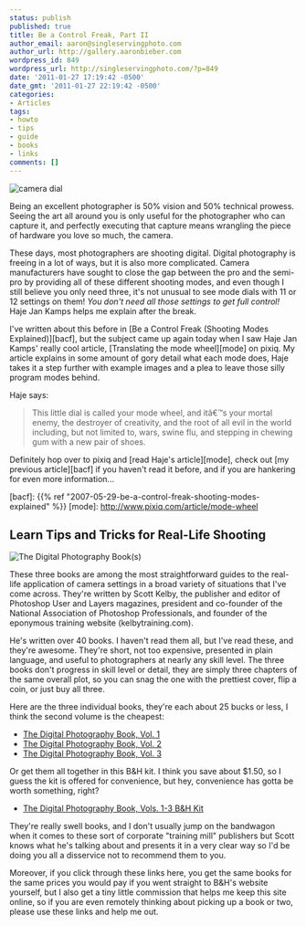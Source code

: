 ```yaml
---
status: publish
published: true
title: Be a Control Freak, Part II
author_email: aaron@singleservingphoto.com
author_url: http://gallery.aaronbieber.com
wordpress_id: 849
wordpress_url: http://singleservingphoto.com/?p=849
date: '2011-01-27 17:19:42 -0500'
date_gmt: '2011-01-27 22:19:42 -0500'
categories:
- Articles
tags:
- howto
- tips
- guide
- books
- links
comments: []
---
```


![](/wp-content/uploads/2011/01/mode_dial-150x150.jpg "camera dial")

Being an excellent photographer is 50% vision and 50% technical prowess.  Seeing
the art all around you is only useful for the photographer who can capture it,
and perfectly executing that capture means wrangling the piece of hardware you
love so much, the camera.

These days, most photographers are shooting digital. Digital photography is
freeing in a lot of ways, but it is also more complicated. Camera manufacturers
have sought to close the gap between the pro and the semi-pro by providing all
of these different shooting modes, and even though I still believe you only need
three, it's not unusual to see mode dials with 11 or 12 settings on them! _You
don't need all those settings to get full control!_ Haje Jan Kamps helps me
explain after the break.<!--more-->

I've written about this before
in [Be a Control Freak (Shooting Modes Explained)][bacf], but the subject came
up again today when I saw Haje Jan Kamps' really cool
article, [Translating the mode wheel][mode] on pixiq. My article explains in
some amount of gory detail what each mode does, Haje takes it a step further
with example images and a plea to leave those silly program modes behind.

Haje says:

> This little dial is called your mode wheel, and itâ€™s your mortal enemy, the
> destroyer of creativity, and the root of all evil in the world including, but
> not limited to, wars, swine flu, and stepping in chewing gum with a new pair
> of shoes.

Definitely hop over to pixiq and [read Haje's article][mode], check
out [my previous article][bacf] if you haven't read it before, and if you are
hankering for even more information...

[bacf]: {{% ref "2007-05-29-be-a-control-freak-shooting-modes-explained" %}}
[mode]: http://www.pixiq.com/article/mode-wheel

## Learn Tips and Tricks for Real-Life Shooting

![](/wp-content/uploads/2011/01/kelbybooks.jpg "The Digital Photography Book(s)")

These three books are among the most straightforward guides to the real-life
application of camera settings in a broad variety of situations that I've come
across. They're written by Scott Kelby, the publisher and editor of Photoshop
User and Layers magazines, president and co-founder of the National Association
of Photoshop Professionals, and founder of the eponymous training website
(kelbytraining.com).

He's written over 40 books. I haven't read them all, but I've read these, and
they're awesome. They're short, not too expensive, presented in plain language,
and useful to photographers at nearly any skill level. The three books don't
progress in skill level or detail, they are simply three chapters of the same
overall plot, so you can snag the one with the prettiest cover, flip a coin, or
just buy all three.

Here are the three individual books, they're each about 25 bucks or less, I
think the second volume is the cheapest:

* [The Digital Photography Book, Vol.  1](http://www.bhphotovideo.com/c/product/461804-REG/Pearson_Education_9780321474049_Book_The_Digital_Photography.html/BI/1816/KBID/2457)
* [The Digital Photography Book, Vol.  2](http://www.bhphotovideo.com/c/product/526705-REG/Pearson_Education_9780321524768_Book_The_Digital_Photography.html/BI/1816/KBID/2457)
* [The Digital Photography Book, Vol.  3](http://www.bhphotovideo.com/c/product/629825-REG/Pearson_Education_0321617657_Book_The_Digital_Photography.html/BI/1816/KBID/2457)

Or get them all together in this B&H kit. I think you save about $1.50, so I
guess the kit is offered for convenience, but hey, convenience has gotta be
worth something, right?

* [The Digital Photography Book, Vols. 1-3 B&H Kit](http://www.bhphotovideo.com/c/product/568736-REG/Pearson_Education_978_0_321_67873_7_Book_The_Digital_Photography.html/BI/1816/KBID/2457)

They're really swell books, and I don't usually jump on the bandwagon when it
comes to these sort of corporate "training mill" publishers but Scott knows what
he's talking about and presents it in a very clear way so I'd be doing you all a
disservice not to recommend them to you.

Moreover, if you click through these links here, you get the same books for the
same prices you would pay if you went straight to B&H's website yourself, but I
also get a tiny little commission that helps me keep this site online, so if you
are even remotely thinking about picking up a book or two, please use these
links and help me out.
